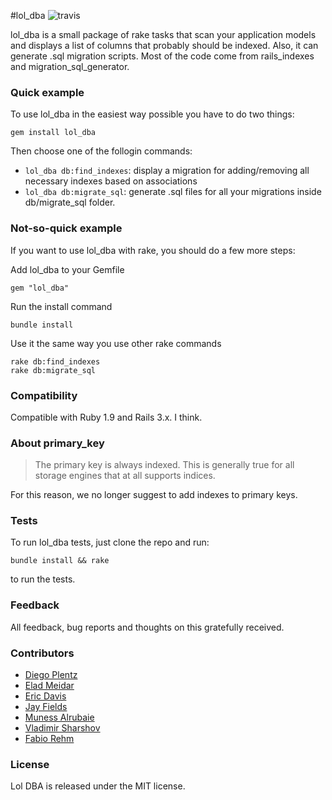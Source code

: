 #lol_dba ![travis](https://api.travis-ci.org/plentz/lol_dba.png?branch=master)

lol_dba is a small package of rake tasks that scan your application models and displays a list of columns that probably should be indexed. Also, it can generate .sql migration scripts. Most of the code come from rails_indexes and migration_sql_generator.

### Quick example

To use lol_dba in the easiest way possible you have to do two things:

	gem install lol_dba

Then choose one of the follogin commands:

* ```lol_dba db:find_indexes```: display a migration for adding/removing all necessary indexes based on associations
* ```lol_dba db:migrate_sql```: generate .sql files for all your migrations inside db/migrate_sql folder.

### Not-so-quick example

If you want to use lol_dba with rake, you should do a few more steps:

Add lol_dba to your Gemfile

    gem "lol_dba"

Run the install command

    bundle install

Use it the same way you use other rake commands

	rake db:find_indexes
	rake db:migrate_sql

### Compatibility

Compatible with Ruby 1.9 and Rails 3.x. I think.

### About primary_key

>The primary key is always indexed. This is generally true for all storage engines that at all supports indices.

For this reason, we no longer suggest to add indexes to primary keys.

### Tests

To run lol_dba tests, just clone the repo and run:

    bundle install && rake

to run the tests.

### Feedback

All feedback, bug reports and thoughts on this gratefully received.

### Contributors

* [Diego Plentz](http://plentz.org)
* [Elad Meidar](http://blog.eizesus.com)
* [Eric Davis](http://littlestreamsoftware.com)
* [Jay Fields](http://jayfields.com/)
* [Muness Alrubaie](http://muness.blogspot.com/)
* [Vladimir Sharshov](https://github.com/warpc)
* [Fabio Rehm](http://fabiorehm.com/)

### License

Lol DBA is released under the MIT license.
